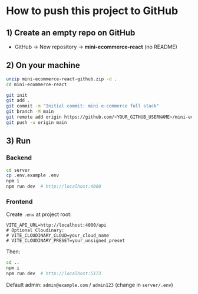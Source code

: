 
# How to push this project to GitHub

## 1) Create an empty repo on GitHub
- GitHub → New repository → **mini-ecommerce-react** (no README)

## 2) On your machine
```bash
unzip mini-ecommerce-react-github.zip -d .
cd mini-ecommerce-react

git init
git add .
git commit -m "Initial commit: mini e-commerce full stack"
git branch -M main
git remote add origin https://github.com/<YOUR_GITHUB_USERNAME>/mini-ecommerce-react.git
git push -u origin main
```

## 3) Run
### Backend
```bash
cd server
cp .env.example .env
npm i
npm run dev  # http://localhost:4000
```
### Frontend
Create `.env` at project root:
```env
VITE_API_URL=http://localhost:4000/api
# Optional Cloudinary:
# VITE_CLOUDINARY_CLOUD=your_cloud_name
# VITE_CLOUDINARY_PRESET=your_unsigned_preset
```
Then:
```bash
cd ..
npm i
npm run dev  # http://localhost:5173
```
Default admin: `admin@example.com` / `admin123` (change in `server/.env`)
